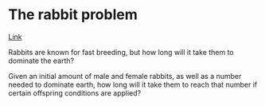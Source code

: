 # The rabbit problem

[Link](https://www.reddit.com/r/dailyprogrammer/comments/7s888w/20180122_challenge_348_easy_the_rabbit_problem/)

Rabbits are known for fast breeding, but how long will it take them to dominate the earth?

Given an initial amount of male and female rabbits, as well as a number needed to dominate earth, how long will it take them to reach that number if certain offspring conditions are applied?